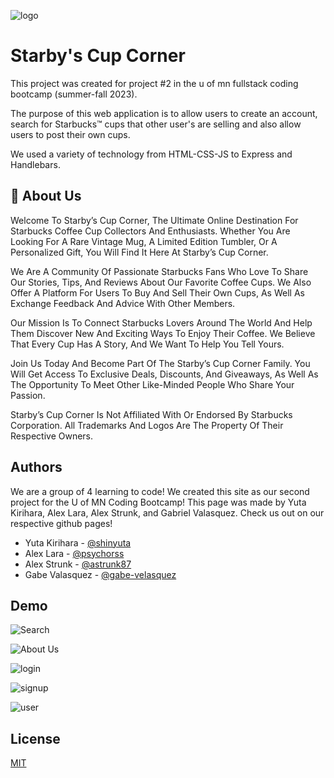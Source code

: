 
![logo](https://i.imgur.com/cBCVPBu.png)


# Starby's Cup Corner

This project was created for project #2 in the u of mn fullstack coding bootcamp (summer-fall 2023).

The purpose of this web application is to allow users to create an account, search for Starbucks™ cups that other user's are selling and also allow users to post their own cups.

We used a variety of technology from HTML-CSS-JS to Express and Handlebars.




## 🚀 About Us

Welcome To Starby’s Cup Corner, The Ultimate Online Destination For Starbucks Coffee Cup Collectors And Enthusiasts. Whether You Are Looking For A Rare Vintage Mug, A Limited Edition Tumbler, Or A Personalized Gift, You Will Find It Here At Starby’s Cup Corner.

We Are A Community Of Passionate Starbucks Fans Who Love To Share Our Stories, Tips, And Reviews About Our Favorite Coffee Cups. We Also Offer A Platform For Users To Buy And Sell Their Own Cups, As Well As Exchange Feedback And Advice With Other Members.

Our Mission Is To Connect Starbucks Lovers Around The World And Help Them Discover New And Exciting Ways To Enjoy Their Coffee. We Believe That Every Cup Has A Story, And We Want To Help You Tell Yours.

Join Us Today And Become Part Of The Starby’s Cup Corner Family. You Will Get Access To Exclusive Deals, Discounts, And Giveaways, As Well As The Opportunity To Meet Other Like-Minded People Who Share Your Passion.

Starby’s Cup Corner Is Not Affiliated With Or Endorsed By Starbucks Corporation. All Trademarks And Logos Are The Property Of Their Respective Owners.

## Authors

We are a group of 4 learning to code! We created this site as our second project for the U of MN Coding Bootcamp! This page was made by Yuta Kirihara, Alex Lara, Alex Strunk, and Gabriel Valasquez. Check us out on our respective github pages!

- Yuta Kirihara - [@shinyuta](https://github.com/shinyuta)
- Alex Lara - [@psychorss](https://github.com/PsychoRSS)
- Alex Strunk - [@astrunk87](https://github.com/astrunk87)
- Gabe Valasquez - [@gabe-velasquez](https://github.com/Gabe-Velasquez)

## Demo

![Search](https://i.imgur.com/ajUCNZ2.png)

![About Us](https://i.imgur.com/GV4tIsD.png)

![login](https://i.imgur.com/fziEEkB.png)

![signup](https://i.imgur.com/aRMgt6G.png)

![user](https://i.imgur.com/rT2009J.png)

## License

[MIT](https://choosealicense.com/licenses/mit/)

